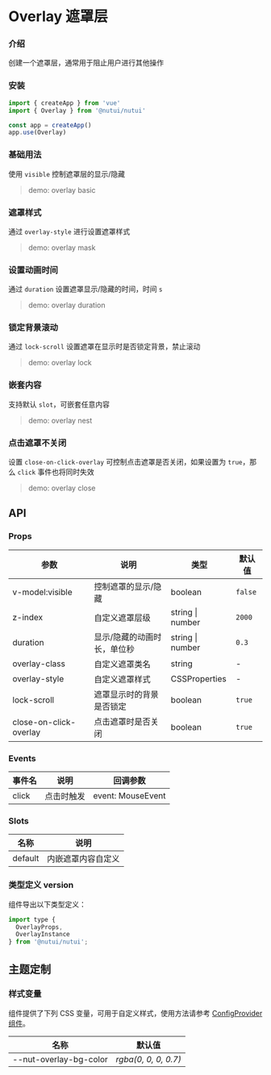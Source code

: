 # Overlay 遮罩层

### 介绍

创建一个遮罩层，通常用于阻止用户进行其他操作

### 安装

```js
import { createApp } from 'vue'
import { Overlay } from '@nutui/nutui'

const app = createApp()
app.use(Overlay)
```

### 基础用法

使用 `visible` 控制遮罩层的显示/隐藏

> demo: overlay basic

### 遮罩样式

通过 `overlay-style` 进行设置遮罩样式

> demo: overlay mask

### 设置动画时间

通过 `duration` 设置遮罩显示/隐藏的时间，时间 `s`

> demo: overlay duration

### 锁定背景滚动

通过 `lock-scroll` 设置遮罩在显示时是否锁定背景，禁止滚动

> demo: overlay lock

### 嵌套内容

支持默认 `slot`，可嵌套任意内容

> demo: overlay nest

### 点击遮罩不关闭

设置 `close-on-click-overlay` 可控制点击遮罩是否关闭，如果设置为 `true`，那么 `click` 事件也将同时失效

> demo: overlay close

## API

### Props

| 参数 | 说明 | 类型 | 默认值 |
| --- | --- | --- | --- |
| v-model:visible | 控制遮罩的显示/隐藏 | boolean | `false` |
| z-index | 自定义遮罩层级 | string \| number | `2000` |
| duration | 显示/隐藏的动画时长，单位秒 | string \| number | `0.3` |
| overlay-class | 自定义遮罩类名 | string | - |
| overlay-style | 自定义遮罩样式 | CSSProperties | - |
| lock-scroll | 遮罩显示时的背景是否锁定 | boolean | `true` |
| close-on-click-overlay | 点击遮罩时是否关闭 | boolean | `true` |

### Events

| 事件名 | 说明 | 回调参数 |
| --- | --- | --- |
| click | 点击时触发 | event: MouseEvent |

### Slots

| 名称 | 说明 |
| --- | --- |
| default | 内嵌遮罩内容自定义 |

### 类型定义 version

组件导出以下类型定义：

```js
import type {
  OverlayProps,
  OverlayInstance
} from '@nutui/nutui';
```

## 主题定制

### 样式变量

组件提供了下列 CSS 变量，可用于自定义样式，使用方法请参考 [ConfigProvider 组件](#/zh-CN/component/configprovider)。

| 名称 | 默认值 |
| --- | --- |
| --nut-overlay-bg-color | _rgba(0, 0, 0, 0.7)_ |
